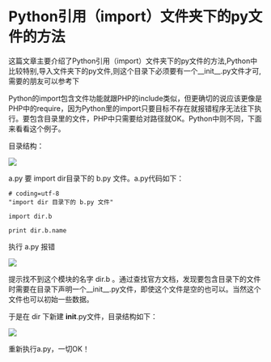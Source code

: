 Python引用（import）文件夹下的py文件的方法
==========================================

这篇文章主要介绍了Python引用（import）文件夹下的py文件的方法,Python中比较特别,导入文件夹下的py文件,则这个目录下必须要有一个__init__.py文件才可,需要的朋友可以参考下

Python的import包含文件功能就跟PHP的include类似，但更确切的说应该更像是PHP中的require，因为Python里的import只要目标不存在就报错程序无法往下执行。要包含目录里的文件，PHP中只需要给对路径就OK。Python中则不同，下面来看看这个例子。

目录结构：

![](http://biang.io/biangpic/blog/5e509f045dc62ff5a946ba6a83f40216.jpg)

a.py 要 import dir目录下的 b.py 文件。a.py代码如下：


    # coding=utf-8
    "import dir 目录下的 b.py 文件"
     
    import dir.b
     
    print dir.b.name

执行 a.py 报错

![](http://biang.io/biangpic/blog/9b3c9de4edc837b83f7878509c32fc0a.jpg)

提示找不到这个模块的名字 dir.b 。通过查找官方文档，发现要包含目录下的文件时需要在目录下声明一个__init__.py文件，即使这个文件是空的也可以。当然这个文件也可以初始一些数据。

于是在 dir 下新建 __init__.py文件，目录结构如下：

![](http://biang.io/biangpic/blog/8e85ee02c168b818d4db19d7c9869704.jpg)

重新执行a.py，一切OK！
